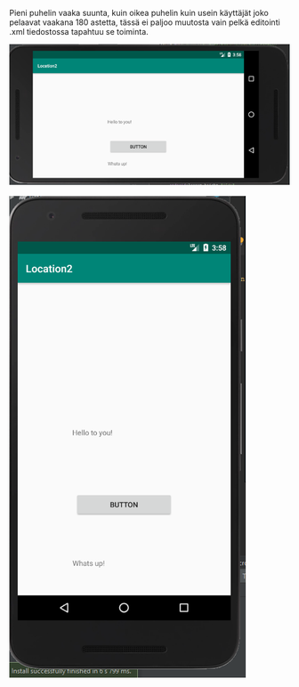 Pieni puhelin vaaka suunta, kuin oikea puhelin kuin usein käyttäjät joko pelaavat vaakana 180 astetta,
tässä ei paljoo muutosta vain pelkä editointi .xml tiedostossa tapahtuu se toiminta.

![Alt text](images/scrollview1.PNG?raw=true "None")
<br><br>
![Alt text](images/scrollview2.PNG?raw=true "None")
